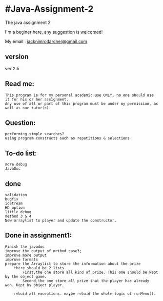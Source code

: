 #Java-Assignment-2
========
The java assignment 2

I'm a beginer here, any suggestion is welcomed!

My email : jacknimrodarcher@gmail.com

version
--------
ver 2.5

Read me:
--------
	This program is for my personal academic use ONLY, no one should use it for his or her assignment.
	Any use of all or part of this program must be under my permission, as well as our tutor(s).
	
	
Question:
--------
	performing simple searches?
	using program constructs such as repetitions & selections
	

To-do list:
--------
	more debug
	JavaDoc

	
done
--------
	validation
	bugfix
	ioStream
	HD option
	little debug
	method 3 & 4
	New arraylist to player and update the constructor.


Done in assignment1:
--------
	Finish the javadoc
	improve the output of method case3;
	improve more output
	improve formats
	prepare the Arraylist to store the information about the prize
		there should be 2 lists
			First,the one store all kind of prize. This one should be kept by the object game.
			Second,the one store all prize that the player has already won. Kept by object player.
			
		rebuid all exceptions. maybe rebuid the whole logic of runMenu().
